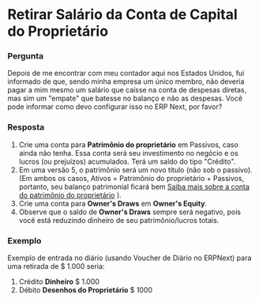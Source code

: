 # Retirar Salário da Conta de Capital do Proprietário


### Pergunta


Depois de me encontrar com meu contador aqui nos Estados Unidos, fui informado de que, sendo minha empresa um único membro, não deveria pagar a mim mesmo um salário que caísse na conta de despesas diretas, mas sim um "empate" que batesse no balanço e não as despesas. Você pode informar como devo configurar isso no ERP Next, por favor?


### Resposta


1. Crie uma conta para **Patrimônio do proprietário** em Passivos, caso ainda não tenha. Essa conta será seu investimento no negócio e os lucros (ou prejuízos) acumulados. Terá um saldo do tipo "Crédito".
2. Em uma versão 5, o patrimônio será um novo título (não sob o passivo). (Em ambos os casos, Ativos = Patrimônio do proprietário + Passivos, portanto, seu balanço patrimonial ficará bem [Saiba mais sobre a conta do patrimônio do proprietário](http://www.accountingcoach.com/blog/what-is-owners-equity) ).
3. Crie uma conta para **Owner's Draws** em **Owner's Equity**.
4. Observe que o saldo de **Owner's Draws** sempre será negativo, pois você está reduzindo dinheiro de seu patrimônio/lucros totais.


### Exemplo


Exemplo de entrada no diário (usando Voucher de Diário no ERPNext) para uma retirada de $ 1.000 seria:


1. Crédito **Dinheiro** $ 1.000
2. Débito **Desenhos do Proprietário** $ 1000


